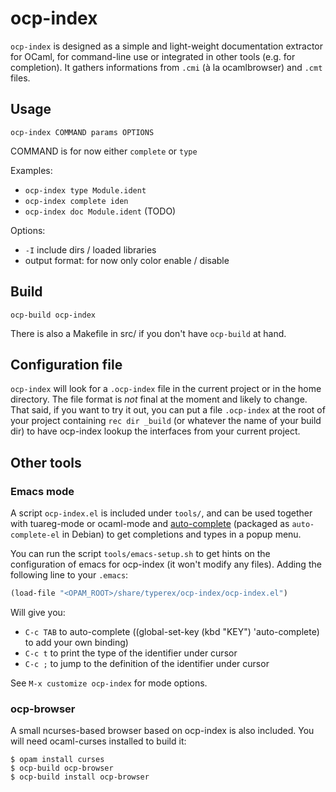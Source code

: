 # ocp-index

`ocp-index` is designed as a simple and light-weight documentation extractor for
OCaml, for command-line use or integrated in other tools (e.g. for
completion). It gathers informations from `.cmi` (à la ocamlbrowser) and `.cmt`
files.

## Usage

`ocp-index COMMAND params OPTIONS`

COMMAND is for now either `complete` or `type`

Examples:
* `ocp-index type Module.ident`
* `ocp-index complete iden`
* `ocp-index doc Module.ident` (TODO)

Options:
* `-I` include dirs / loaded libraries
* output format: for now only color enable / disable

## Build

```
ocp-build ocp-index
```

There is also a Makefile in src/ if you don't have `ocp-build` at hand.

## Configuration file

`ocp-index` will look for a `.ocp-index` file in the current project or in the
home directory. The file format is *not* final at the moment and likely to
change. That said, if you want to try it out, you can put a file `.ocp-index` at
the root of your project containing `rec dir _build` (or whatever the name of
your build dir) to have ocp-index lookup the interfaces from your current
project.


## Other tools

### Emacs mode

A script `ocp-index.el` is included under `tools/`, and can be used together
with tuareg-mode or ocaml-mode and
[auto-complete](https://github.com/auto-complete/auto-complete) (packaged as
`auto-complete-el` in Debian) to get completions and types in a popup menu.

You can run the script `tools/emacs-setup.sh` to get hints on the configuration
of emacs for ocp-index (it won't modify any files). Adding the following
line to your `.emacs`:
```lisp
(load-file "<OPAM_ROOT>/share/typerex/ocp-index/ocp-index.el")
```
Will give you:
- `C-c TAB` to auto-complete ((global-set-key (kbd "KEY") 'auto-complete) to add
  your own binding)
- `C-c t` to print the type of the identifier under cursor
- `C-c ;` to jump to the definition of the identifier under cursor

See `M-x customize ocp-index` for mode options.

### ocp-browser

A small ncurses-based browser based on ocp-index is also included. You will need
ocaml-curses installed to build it:
```
$ opam install curses
$ ocp-build ocp-browser
$ ocp-build install ocp-browser
```
